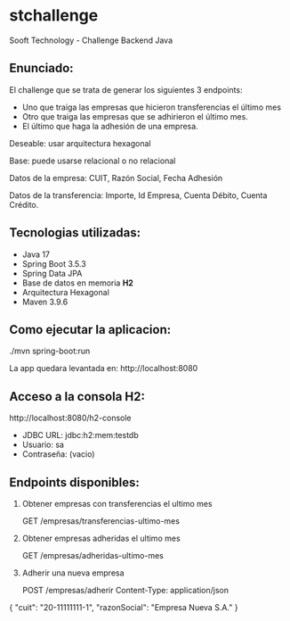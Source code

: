 # stchallenge
Sooft Technology - Challenge Backend Java
## Enunciado:
El challenge que se trata de generar los siguientes 3 endpoints:
- Uno que traiga las empresas que hicieron transferencias el último mes
- Otro que traiga las empresas que se adhirieron el último mes.
- El último que haga la adhesión de una empresa.
  
Deseable: usar arquitectura hexagonal

Base: puede usarse relacional o no relacional

Datos de la empresa: CUIT, Razón Social, Fecha Adhesión

Datos de la transferencia: Importe, Id Empresa, Cuenta Débito, Cuenta Crédito.


## Tecnologias utilizadas:
- Java 17
- Spring Boot 3.5.3
- Spring Data JPA
- Base de datos en memoria **H2**
- Arquitectura Hexagonal
- Maven 3.9.6

## Como ejecutar la aplicacion:
./mvn spring-boot:run

La app quedara levantada en: http://localhost:8080

## Acceso a la consola H2:
http://localhost:8080/h2-console

- JDBC URL: jdbc:h2:mem:testdb
- Usuario: sa
- Contraseña: (vacio)

## Endpoints disponibles:
1. Obtener empresas con transferencias el ultimo mes

   GET /empresas/transferencias-ultimo-mes

2. Obtener empresas adheridas el ultimo mes

   GET /empresas/adheridas-ultimo-mes

3. Adherir una nueva empresa

   POST /empresas/adherir
   Content-Type: application/json
  
 {
    "cuit": "20-11111111-1",
    "razonSocial": "Empresa Nueva S.A."
  }


